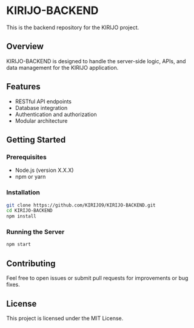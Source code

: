 # KIRIJO-BACKEND

This is the backend repository for the KIRIJO project.

## Overview

KIRIJO-BACKEND is designed to handle the server-side logic, APIs, and data management for the KIRIJO application.

## Features

- RESTful API endpoints
- Database integration
- Authentication and authorization
- Modular architecture

## Getting Started

### Prerequisites

- Node.js (version X.X.X)
- npm or yarn

### Installation

```bash
git clone https://github.com/KIRIJO9/KIRIJO-BACKEND.git
cd KIRIJO-BACKEND
npm install
```

### Running the Server

```bash
npm start
```

## Contributing

Feel free to open issues or submit pull requests for improvements or bug fixes.

## License

This project is licensed under the MIT License.
